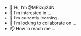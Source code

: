- 👋 Hi, I’m @MRizqi24N
- 👀 I’m interested in ...
- 🌱 I’m currently learning ...
- 💞️ I’m looking to collaborate on ...
- 📫 How to reach me ...

<!---
MRizqi24N/MRizqi24N is a ✨ special ✨ repository because its `README.md` (this file) appears on your GitHub profile.
You can click the Preview link to take a look at your changes.
--->
